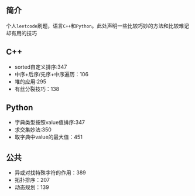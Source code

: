 ## 简介

个人`leetcode`刷题，语言`C++`和`Python`。此处声明一些比较巧妙的方法和比较难记却有用的技巧

## C++

- sorted自定义排序:347
- 中序+后序/先序+中序遍历：106
- 堆的应用:295
- 有丝分裂技巧：138



## Python

- 字典类型按照value值排序:347
- 求交集妙法:350
- 取字典中value的最大值：451

## 公共

- 异或对找特殊字符的作用：389
- 拓扑排序：207
- 动态规划：139
